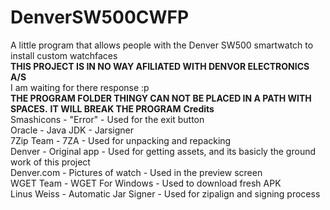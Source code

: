 # DenverSW500CWFP
A little program that allows people with the Denver SW500 smartwatch to install custom watchfaces
<br>
<b>THIS PROJECT IS IN NO WAY AFILIATED WITH DENVOR ELECTRONICS A/S</b>
<br>
I am waiting for there response :p
<br>
<b>THE PROGRAM FOLDER THINGY CAN NOT BE PLACED IN A PATH WITH SPACES.</b>
<b>IT WILL BREAK THE PROGRAM</b>
<b>Credits</b>
<br>
Smashicons - "Error" - Used for the exit button
<br>
Oracle - Java JDK - Jarsigner
<br>
7Zip Team - 7ZA - Used for unpacking and repacking
<br>
Denver - Original app - Used for getting assets, and its basicly the ground work of this project
<br>
Denver.com - Pictures of watch - Used in the preview screen
<br>
WGET Team - WGET For Windows - Used to download fresh APK
<br>
Linus Weiss - Automatic Jar Signer - Used for zipalign and signing process